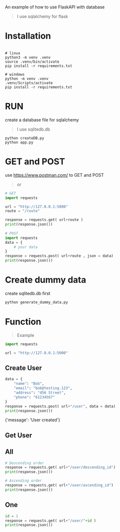 An example of how to use FlaskAPI with database  
> I use sqlalchemy for flask
# Installation
```
  
# linux  
python3 -m venv .venv
source .venv/bin/activate  
pip install -r requirements.txt  
  
# windows  
python -m venv .venv  
.venv/Scripts/activate
pip install -r requirements.txt  
```
# RUN
create a database file for sqlalchemy  
> I use sqlitedb.db  
```
python createDB.py
python app.py
```

# GET and POST
use <https://www.postman.com/> to GET and POST  
> or  
```python
# GET
import requests  

url = "http://127.0.0.1:5000"
route = "/route"

response = requests.get( url+route )  
print(response.json())  
  
# POST
import requests  
data = {
    # your data
}
response = requests.post( url+route , json = data)   
print(response.json())  
```
  
# Create dummy data
create sqlitedb.db first
```python
python generate_dummy_data.py
```  
  
# Function
> Example  
```python
import requests

url = "http://127.0.0.1:5000"

```
## Create User
```python  
data = {
    "name": "Bob",
    "email": "bob@testing.123",
    "address": "456 Street",
    "phone": "61234567"
}
response = requests.post( url+"/user", data = data)   
print(response.json())  
```
{'message': 'User created'}  

## Get User
## All
```python
# Descending order
response = requests.get( url+"/user/descending_id")  
print(response.json())  

# Ascending order
response = requests.get( url+"/user/ascending_id")  
print(response.json())  
```
## One
```python
id = 1
response = requests.get( url+"/user/"+id )  
print(response.json())  
```

